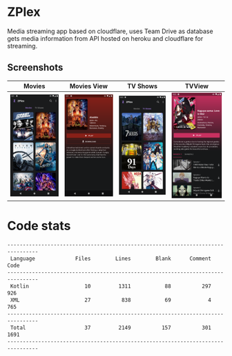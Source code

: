 # ZPlex

Media streaming app based on cloudflare, uses Team Drive as database gets media information from API hosted on heroku and cloudflare for streaming.

Screenshots
-----------
Movies|Movies View|TV Shows|TVView
:-----:|:--------------:|:-----------:|:---------:|
![Movies](Movies.png?raw=true "Movies")|![Movies View](MoviesView.png?raw=true "Movies View")|![TV Shows](TVShows.png?raw=true "TV Shows")|![TVView](TVView.png?raw=true "TV View")

# Code stats

```
--------------------------------------------------------------------------------
 Language             Files        Lines        Blank      Comment         Code
--------------------------------------------------------------------------------
 Kotlin                  10         1311           88          297          926
 XML                     27          838           69            4          765
--------------------------------------------------------------------------------
 Total                   37         2149          157          301         1691
--------------------------------------------------------------------------------

```
